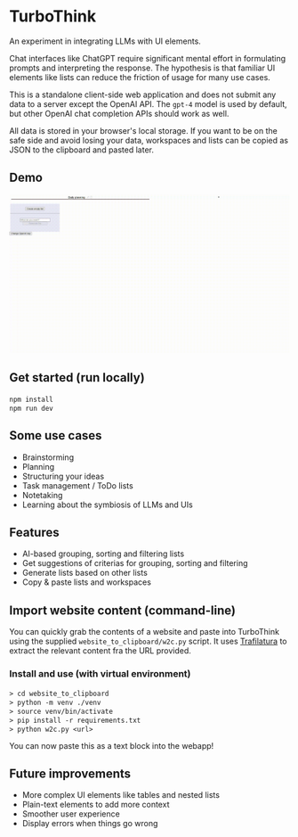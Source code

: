 # TurboThink

An experiment in integrating LLMs with UI elements.

Chat interfaces like ChatGPT require significant mental effort in formulating prompts and interpreting
the response. The hypothesis is that familiar UI elements like lists can reduce the friction of usage
for many use cases.

This is a standalone client-side web application and does not submit any data to a server except
the OpenAI API. The `gpt-4` model is used by default, but other OpenAI chat completion APIs should
work as well.

All data is stored in your browser's local storage. If you want to be on the safe side and avoid
losing your data, workspaces and lists can be copied as JSON to the clipboard and pasted later.

## Demo

![Demo](https://github.com/espenabr/turbothink/blob/main/demo.gif)

## Get started (run locally)

```
npm install
npm run dev
```

## Some use cases

-   Brainstorming
-   Planning
-   Structuring your ideas
-   Task management / ToDo lists
-   Notetaking
-   Learning about the symbiosis of LLMs and UIs

## Features

-   AI-based grouping, sorting and filtering lists
-   Get suggestions of criterias for grouping, sorting and filtering
-   Generate lists based on other lists
-   Copy & paste lists and workspaces

## Import website content (command-line)

You can quickly grab the contents of a website and paste into TurboThink using the supplied
`website_to_clipboard/w2c.py` script. It uses [Trafilatura](https://trafilatura.readthedocs.io)
to extract the relevant content fra the URL provided.

### Install and use (with virtual environment)

```
> cd website_to_clipboard
> python -m venv ./venv
> source venv/bin/activate
> pip install -r requirements.txt
> python w2c.py <url>
```

You can now paste this as a text block into the webapp!

## Future improvements

-   More complex UI elements like tables and nested lists
-   Plain-text elements to add more context
-   Smoother user experience
-   Display errors when things go wrong
